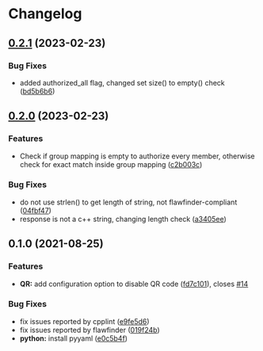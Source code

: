 # Changelog

## [0.2.1](https://github.com/mobimesh/pam_oauth2_device/compare/v0.2.0...v0.2.1) (2023-02-23)


### Bug Fixes

* added authorized_all flag, changed set size() to empty() check ([bd5b6b6](https://github.com/mobimesh/pam_oauth2_device/commit/bd5b6b646eb3e15d45c31d3ba5e1097a24085668))

## [0.2.0](https://github.com/mobimesh/pam_oauth2_device/compare/v0.1.1...v0.2.0) (2023-02-23)


### Features

* Check if group mapping is empty to authorize every member, otherwise check for exact match inside group mapping ([c2b003c](https://github.com/mobimesh/pam_oauth2_device/commit/c2b003c489f028618254e0bcb4382c241821ed04))


### Bug Fixes

* do not use strlen() to get length of string, not flawfinder-compliant ([04fbf47](https://github.com/mobimesh/pam_oauth2_device/commit/04fbf4773ce61cd6eed743284e55cdbe3a447384))
* response is not a c++ string, changing length check ([a3405ee](https://github.com/mobimesh/pam_oauth2_device/commit/a3405ee068bd82306c8d5e3d2906f6db79998eb1))

## 0.1.0 (2021-08-25)


### Features

* **QR:** add configuration option to disable QR code ([fd7c101](https://www.github.com/ICS-MU/pam_oauth2_device/commit/fd7c101e397df09932223f8b9f1de500c9ec3cf2)), closes [#14](https://www.github.com/ICS-MU/pam_oauth2_device/issues/14)


### Bug Fixes

* fix issues reported by cpplint ([e9fe5d6](https://www.github.com/ICS-MU/pam_oauth2_device/commit/e9fe5d6cfdf2f7ac035c0f124abb5b399cb09fee))
* fix issues reported by flawfinder ([019f24b](https://www.github.com/ICS-MU/pam_oauth2_device/commit/019f24b6d720953ec9d60348528cd28676a33f55))
* **python:** install pyyaml ([e0c5b4f](https://www.github.com/ICS-MU/pam_oauth2_device/commit/e0c5b4f3ccc67f83c9cfd623eda055e284e1d4e2))
